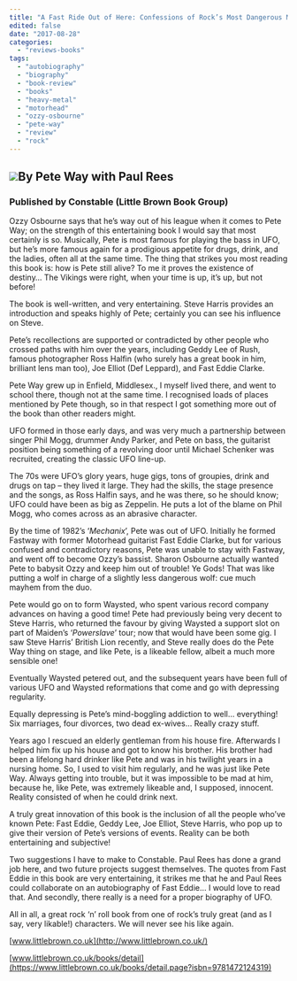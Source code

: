 ```yaml
---
title: "A Fast Ride Out of Here: Confessions of Rock’s Most Dangerous Man"
edited: false
date: "2017-08-28"
categories:
  - "reviews-books"
tags:
  - "autobiography"
  - "biography"
  - "book-review"
  - "books"
  - "heavy-metal"
  - "motorhead"
  - "ozzy-osbourne"
  - "pete-way"
  - "review"
  - "rock"
---
```


## ![](https://hellbound.ca/wp-content/uploads/2017/08/Pete-Way-book-cover.jpg)By Pete Way with Paul Rees

### Published by Constable (Little Brown Book Group)

Ozzy Osbourne says that he’s way out of his league when it comes to Pete Way; on the strength of this entertaining book I would say that most certainly is so. Musically, Pete is most famous for playing the bass in UFO, but he’s more famous again for a prodigious appetite for drugs, drink, and the ladies, often all at the same time. The thing that strikes you most reading this book is: how is Pete still alive? To me it proves the existence of destiny… The Vikings were right, when your time is up, it’s up, but not before!

The book is well-written, and very entertaining. Steve Harris provides an introduction and speaks highly of Pete; certainly you can see his influence on Steve.

Pete’s recollections are supported or contradicted by other people who crossed paths with him over the years, including Geddy Lee of Rush, famous photographer Ross Halfin (who surely has a great book in him, brilliant lens man too), Joe Elliot (Def Leppard), and Fast Eddie Clarke.

Pete Way grew up in Enfield, Middlesex., I myself lived there, and went to school there, though not at the same time. I recognised loads of places mentioned by Pete though, so in that respect I got something more out of the book than other readers might.

UFO formed in those early days, and was very much a partnership between singer Phil Mogg, drummer Andy Parker, and Pete on bass, the guitarist position being something of a revolving door until Michael Schenker was recruited, creating the classic UFO line-up.

The 70s were UFO’s glory years, huge gigs, tons of groupies, drink and drugs on tap – they lived it large. They had the skills, the stage presence and the songs, as Ross Halfin says, and he was there, so he should know; UFO could have been as big as Zeppelin. He puts a lot of the blame on Phil Mogg, who comes across as an abrasive character.

By the time of 1982’s ‘_Mechanix_’, Pete was out of UFO. Initially he formed Fastway with former Motorhead guitarist Fast Eddie Clarke, but for various confused and contradictory reasons, Pete was unable to stay with Fastway, and went off to become Ozzy’s bassist. Sharon Osbourne actually wanted Pete to babysit Ozzy and keep him out of trouble! Ye Gods! That was like putting a wolf in charge of a slightly less dangerous wolf: cue much mayhem from the duo.

Pete would go on to form Waysted, who spent various record company advances on having a good time! Pete had previously being very decent to Steve Harris, who returned the favour by giving Waysted a support slot on part of Maiden’s ‘_Powerslave_’ tour; now that would have been some gig. I saw Steve Harris’ British Lion recently, and Steve really does do the Pete Way thing on stage, and like Pete, is a likeable fellow, albeit a much more sensible one!

Eventually Waysted petered out, and the subsequent years have been full of various UFO and Waysted reformations that come and go with depressing regularity.

Equally depressing is Pete’s mind-boggling addiction to well… everything! Six marriages, four divorces, two dead ex-wives… Really crazy stuff.

Years ago I rescued an elderly gentleman from his house fire. Afterwards I helped him fix up his house and got to know his brother. His brother had been a lifelong hard drinker like Pete and was in his twilight years in a nursing home. So, I used to visit him regularly, and he was just like Pete Way. Always getting into trouble, but it was impossible to be mad at him, because he, like Pete, was extremely likeable and, I supposed, innocent. Reality consisted of when he could drink next.

A truly great innovation of this book is the inclusion of all the people who’ve known Pete: Fast Eddie, Geddy Lee, Joe Elliot, Steve Harris, who pop up to give their version of Pete’s versions of events. Reality can be both entertaining and subjective!

Two suggestions I have to make to Constable. Paul Rees has done a grand job here, and two future projects suggest themselves. The quotes from Fast Eddie in this book are very entertaining, it strikes me that he and Paul Rees could collaborate on an autobiography of Fast Eddie… I would love to read that. And secondly, there really is a need for a proper biography of UFO.

All in all, a great rock ‘n’ roll book from one of rock’s truly great (and as I say, very likable!) characters. We will never see his like again.

[www.littlebrown.co.uk](http://www.littlebrown.co.uk/)

[www.littlebrown.co.uk/books/detail](https://www.littlebrown.co.uk/books/detail.page?isbn=9781472124319)
